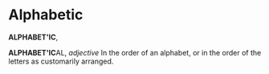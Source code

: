 # Alphabetic

**ALPHABET'IC**,

**ALPHABET'IC**AL, _adjective_ In the order of an alphabet, or in the order of the letters as customarily arranged.